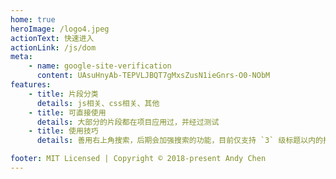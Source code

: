 ```yaml
---
home: true
heroImage: /logo4.jpeg
actionText: 快速进入
actionLink: /js/dom
meta:
    - name: google-site-verification
      content: UAsuHnyAb-TEPVLJBQT7gMxsZusN1ieGnrs-O0-NObM
features:
    - title: 片段分类
      details: js相关、css相关、其他
    - title: 可直接使用
      details: 大部分的片段都在项目应用过，并经过测试
    - title: 使用技巧
      details: 善用右上角搜索，后期会加强搜索的功能，目前仅支持 `3` 级标题以内的搜索

footer: MIT Licensed | Copyright © 2018-present Andy Chen
---
```

